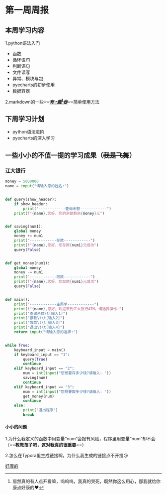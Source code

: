 # 第一周周报

## 本周学习内容

1.python语法入门

* 函数
* 循环语句
* 判断语句
* 文件读写
* 异常、模块与包
* pyecharts的初步使用
* 数据容器

2.markdown的一些~~==<u>***有♂趣[^1]:smile:***</u>==~~简单使用方法

## 下周学习计划

* python语法进阶
* pyecharts的深入学习

## 一些小小的不值一提的学习成果（~~我是飞舞~~）

### 江大银行

```python
money = 5000000
name = input("请输入您的姓名:")


def query(show_header):
    if show_header:
        print("------------查询余额------------")
    print(f"{name},您好，您的余额剩余{money}元")


def saving(num1):
    global money
    money += num1
    print("------------存款------------")
    print(f"{name},您好，您存款{num1}元成功")
    query(False)


def get_money(num1):
    global money
    money -= num1
    print("------------取款------------")
    print(f"{name},您好，您取款{num1}元成功")
    query(False)


def main():
    print("------------主菜单------------")
    print(f"{name},您好，欢迎来到江大银行ATM。请选择操作:")
    print("查询余额\t[输入1]")
    print("存款\t\t[输入2]")
    print("取款\t\t[输入3]")
    print("退出\t\t[输入4]")
    return input("请输入您的选择:")


while True:
    keyboard_input = main()
    if keyboard_input == "1":
        query(True)
        continue
    elif keyboard_input == "2":
        num = int(input("您想要存多少钱?请输入: "))
        saving(num)
        continue
    elif keyboard_input == "3":
        num = int(input("您想要取多少钱?请输入: "))
        get_money(num)
        continue
    else:
        print("退出程序")
        break

```

#### 小小的问题

1.为什么我定义的函数中用变量“num”会报有风险，程序里用变量“num”却不会（==**教教孩子吧，这对我真的很重要**==）

2.怎么在Typora里生成链接啊，为什么我生成的链接点不开捏:cry:























































































































































































































































































































[^1]:居然真的有人点开看嘛，呜呜呜，我真的哭死，既然你这么用心，那我就给你康点好康的:heart:

[好康的](baidu.com)







